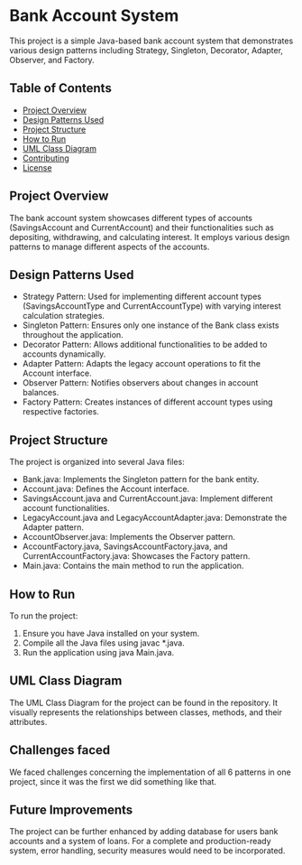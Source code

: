 # Bank Account System

This project is a simple Java-based bank account system that demonstrates various design patterns including Strategy, Singleton, Decorator, Adapter, Observer, and Factory.

## Table of Contents

- [Project Overview](#project-overview)
- [Design Patterns Used](#design-patterns-used)
- [Project Structure](#project-structure)
- [How to Run](#how-to-run)
- [UML Class Diagram](#uml-class-diagram)
- [Contributing](#contributing)
- [License](#license)

## Project Overview

The bank account system showcases different types of accounts (SavingsAccount and CurrentAccount) and their functionalities such as depositing, withdrawing, and calculating interest. It employs various design patterns to manage different aspects of the accounts.

## Design Patterns Used

- Strategy Pattern: Used for implementing different account types (SavingsAccountType and CurrentAccountType) with varying interest calculation strategies.
- Singleton Pattern: Ensures only one instance of the Bank class exists throughout the application.
- Decorator Pattern: Allows additional functionalities to be added to accounts dynamically.
- Adapter Pattern: Adapts the legacy account operations to fit the Account interface.
- Observer Pattern: Notifies observers about changes in account balances.
- Factory Pattern: Creates instances of different account types using respective factories.

## Project Structure

The project is organized into several Java files:
- Bank.java: Implements the Singleton pattern for the bank entity.
- Account.java: Defines the Account interface.
- SavingsAccount.java and CurrentAccount.java: Implement different account functionalities.
- LegacyAccount.java and LegacyAccountAdapter.java: Demonstrate the Adapter pattern.
- AccountObserver.java: Implements the Observer pattern.
- AccountFactory.java, SavingsAccountFactory.java, and CurrentAccountFactory.java: Showcases the Factory pattern.
- Main.java: Contains the main method to run the application.

## How to Run

To run the project:
1. Ensure you have Java installed on your system.
2. Compile all the Java files using javac *.java.
3. Run the application using java Main.java.

## UML Class Diagram

The UML Class Diagram for the project can be found in the repository. It visually represents the relationships between classes, methods, and their attributes. 

## Challenges faced

We faced challenges concerning the implementation of all 6 patterns in one project, since it was the first we did something like that.

## Future Improvements

The project can be further enhanced by adding database for users bank accounts and a system of loans. For a complete and production-ready system, error handling, security measures would need to be incorporated.
